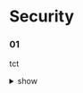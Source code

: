 # Security 

### 01

tct

<details><summary>show</summary>
<p>
  
```bash
k logs webapp-1
```

</p>
</details>
